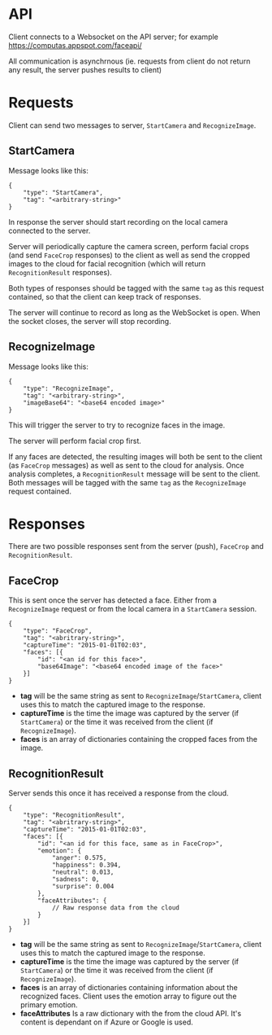 API
===


Client connects to a Websocket on the API server; for example https://computas.appspot.com/faceapi/

All communication is asynchrnous (ie. requests from client do not return any result, the server pushes results to client)

# Requests

Client can send two messages to server, `StartCamera` and `RecognizeImage`.

## StartCamera

Message looks like this:

    {
        "type": "StartCamera",
        "tag": "<arbitrary-string>"
    }

In response the server should start recording on the local camera connected to the server.

Server will periodically capture the camera screen, perform facial crops (and send `FaceCrop` responses)
to the client as well as send the cropped images to the cloud for facial recognition (which will return `RecognitionResult`
responses).

Both types of responses should be tagged with the same `tag` as this request contained, so that
the client can keep track of responses.

The server will continue to record as long as the WebSocket is open. When the socket closes, the
server will stop recording.

## RecognizeImage

Message looks like this:

    {
        "type": "RecognizeImage",
        "tag": "<arbitrary-string>",
        "imageBase64": "<base64 encoded image>"
    }

This will trigger the server to try to recognize faces in the image.

The server will perform facial crop first.

If any faces are detected, the resulting images will both be sent to the client (as `FaceCrop` messages)
as well as sent to the cloud for analysis. Once analysis completes, a `RecognitionResult` message will
be sent to the client. Both messages will be tagged with the same `tag` as the `RecognizeImage` request
contained.

# Responses

There are two possible responses sent from the server (push), `FaceCrop` and `RecognitionResult`.

## FaceCrop

This is sent once the server has detected a face. Either from a `RecognizeImage` request or
from the local camera in a `StartCamera` session.

    {
        "type": "FaceCrop",
        "tag": "<abritrary-string>",
        "captureTime": "2015-01-01T02:03",
        "faces": [{
            "id": "<an id for this face>",
            "base64Image": "<base64 encoded image of the face>"
        }]
    }

* **tag** will be the same string as sent to `RecognizeImage`/`StartCamera`, client uses this to match the captured image to the response.
* **captureTime** is the time the image was captured by the server (if `StartCamera`) or the time it was received from the client (if `RecognizeImage`).
* **faces** is an array of dictionaries containing the cropped faces from the image.

## RecognitionResult

Server sends this once it has received a response from the cloud.

    {
        "type": "RecognitionResult",
        "tag": "<abritrary-string>",
        "captureTime": "2015-01-01T02:03",
        "faces": [{
            "id": "<an id for this face, same as in FaceCrop>",
            "emotion": {
                "anger": 0.575,
                "happiness": 0.394,
                "neutral": 0.013,
                "sadness": 0,
                "surprise": 0.004
            },
            "faceAttributes": {
                // Raw response data from the cloud
            }
        }]
    }

* **tag** will be the same string as sent to `RecognizeImage`/`StartCamera`, client uses this to match the captured image to the response.
* **captureTime** is the time the image was captured by the server (if `StartCamera`) or the time it was received from the client (if `RecognizeImage`).
* **faces** is an array of dictionaries containing information about the recognized faces. Client uses the emotion array to figure out the primary emotion.
* **faceAttributes** Is a raw dictionary with the from the cloud API. It's content is dependant on if Azure or Google is used.

